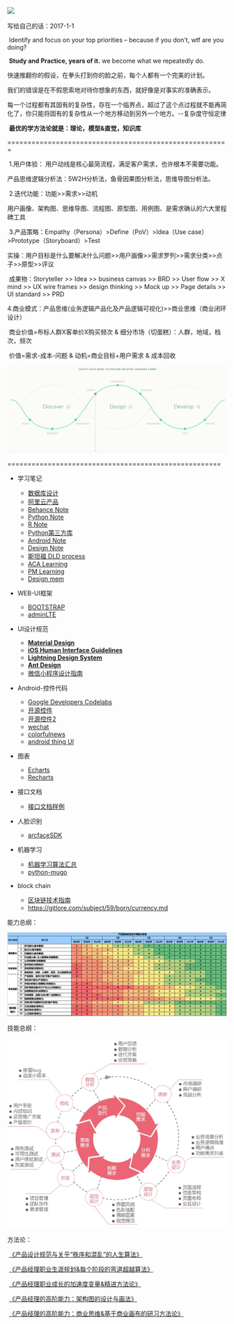 ![](https://github.com/sideboyd/markdown/blob/master/image/7f419446815917.586530fe1cca4.jpg)

写给自己的话：2017-1-1

​      Identify and focus on your top priorities – because if you don't, wtf are you doing?

​	**Study and Practice, years of it.**   we become what we repeatedly do. 

​	快速推翻你的假设，在拳头打到你的脸之前，每个人都有一个完美的计划。

​	我们的错误是在不假思索地对待你想象的东西，就好像是对事实的准确表示。

​	每一个过程都有其固有的复杂性，存在一个临界点，超过了这个点过程就不能再简化了，你只能将固有的复杂性从一个地方移动到另外一个地方。--复杂度守恒定律

​	**最优的学方法论就是：理论，模型&直觉，知识库**

=======================================================

​	1.用户体验： 用户动线是核心最简流程，满足客户需求，也许根本不需要功能。    

​		产品思维逻辑分析法：5W2H分析法，鱼骨因果图分析法，思维导图分析法。

​	2.迭代功能：功能>>需求>>动机

​		用户画像、架构图、思维导图、流程图、原型图、用例图、是需求确认的六大里程碑工具

​	3.产品策略：Empathy（Persona）>Define（PoV）>Idea（Use case）>Prototype（Storyboard）>Test

​		实操：用户目标是什么要解决什么问题>>用户画像>>需求罗列>>需求分类>>点子>>原型>>评议

​		成果物：Storyteller >> Idea >> business canvas >> BRD >> User flow >> X mind >> UX wire frames >> design thinking >> Mock up >> Page details >> UI standard >> PRD

​	4.商业模式：产品思维(业务逻辑产品化及产品逻辑可视化)>>商业思维（商业闭环设计）

​		商业价值=布标人群X客单价X购买频次  & 细分市场（切蛋糕）：人群，地域，档次，频次

​		价值=需求-成本-问题  &  动机=商业目标+用户需求   &  成本回收

![](https://github.com/sideboyd/markdown/blob/master/image/0BUILD%20tools.PNG)

=====================================================                                                                                                                

* 学习笔记
    - [数据库设计](https://github.com/sideboyd/markdown/blob/master/files/data%20design.md)
    - [阿里云产品](https://github.com/sideboyd/markdown/blob/master/files/aliyun.md)
    - [Behance Note](https://github.com/sideboyd/markdown/blob/master/files/Behance%20Note.md)
    - [Python Note](https://github.com/sideboyd/markdown/blob/master/files/Python%20note.md)
    - [R Note](https://github.com/sideboyd/markdown/blob/master/files/R%20Note.md)
    - [Python第三方库](https://www.lfd.uci.edu/~gohlke/pythonlibs/)
    - [Android Note](https://github.com/sideboyd/AndroidNote)
    - [Design Note](https://github.com/sideboyd/markdown/blob/master/files/Design%20Note.md)
    - [斯坦福 DLD process](https://github.com/sideboyd/markdown/blob/master/files/DLDprocess.md)
    - [ACA Learning](https://github.com/sideboyd/markdown/blob/master/files/ACA.md)
    - [PM Learning](https://github.com/sideboyd/markdown/blob/master/files/PM%20learning.md)
    - [Design mem](https://github.com/sideboyd/markdown/blob/master/files/Design%20mem.md)
* WEB-UI框架
    * [BOOTSTRAP](https://github.com/sideboyd/bootstrap)
    * [adminLTE](https://github.com/sideboyd/AdminLTE)


* UI设计规范
    * [**Material Design**](https://material.io/guidelines/resources/sticker-sheets-icons.html#sticker-sheets-icons-components)
    * [**iOS Human Interface Guidelines**](https://developer.apple.com/design/resources/#ios-apps)
    * [**Lightning Design System**](https://www.lightningdesignsystem.com/)
    * [**Ant Design**](https://ant.design/docs/resource/download-cn)
    * [微信小程序设计指南](https://mp.weixin.qq.com/debug/wxadoc/design/#资源下载)
* Android-控件代码
    * [Google Developers Codelabs ](http://clmirror.storage.googleapis.com/index.html)
    * [开源控件](https://github.com/sideboyd/android-open-project)
    * [开源控件2](https://github.com/sideboyd/awesome-android)
    * [wechat](https://github.com/sideboyd/weui)
    * [colorfulnews](https://github.com/sideboyd/ColorfulNews)
    * [android thing UI](https://github.com/sideboyd/sample-simpleui)
* 图表
    * [Echarts](https://github.com/sideboyd/markdown/blob/master/files/Echarts.md)
    * [Recharts](https://github.com/cosname/recharts)
* 接口文档
    * [接口文档样例](https://github.com/sideboyd/songqin-testdev/blob/master/webapi/doc/course_mgr.md)
* 人脸识别
    * [arcfaceSDK](https://github.com/sideboyd/ArcFaceDemo)
* 机器学习
    * [机器学习算法汇总](https://github.com//RedditSota/state-of-the-art-result-for-machine-learning-problems)
    * [python-mugo](https://github.com/brilee/MuGo)
* block chain
    * [区块链技术指南](https://github.com/yeasy/blockchain_guide/blob/master/SUMMARY.md)
    * https://gitlore.com/subject/59/born/currency.md




能力总纲：

![](https://github.com/sideboyd/markdown/blob/master/image/TTW_QUESTION_201802_20180209171102_0255.png)

技能总纲：

![](https://github.com/sideboyd/markdown/blob/master/image/PO.png)

方法论：

​	[《产品设计规范与关乎“秩序和混乱”的人生算法》](https://github.com/sideboyd/markdown/blob/master/files/PMstudy1.md)

​	[《产品经理职业生涯规划&每个阶段的弯道超越算法》](https://github.com/sideboyd/markdown/blob/master/files/PMstudy2.md)

​	[《产品经理职业成长的加速度变量&精进方法论》](https://github.com/sideboyd/markdown/blob/master/files/PMstudy3.md)

​	[《产品经理的高阶能力：架构图的设计与画法》](https://github.com/sideboyd/markdown/blob/master/files/PMstudy4.md)

​	[《产品经理的高阶能力：商业思维&基于商业画布的研习方法论》](https://github.com/sideboyd/markdown/blob/master/files/business%20canvas.md)

